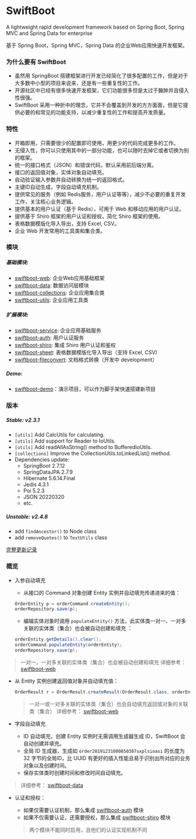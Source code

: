 # SwiftBoot

A lightweight rapid development framework based on Spring Boot, Spring MVC and Spring Data for enterprise

基于 Spring Boot，Spring MVC，Spring Data 的企业Web应用快速开发框架。

### 为什么要有 SwiftBoot

* 虽然用 SpringBoot 搭建框架进行开发已经简化了很多配置的工作，但是对于大多数中小型的项目来说来，还是有一些重复性的工作。
* 开源社区中已经有很多快速开发框架，它们功能很多但是太过于臃肿并且侵入性很强。
* SwiftBoot 采用一种折中的理念，它并不会覆盖到开发的方方面面，但是它提供必要的和常见的功能支持，以减少重复性的工作和提高开发质量。

### 特性

* 开箱即用，只需要很少的配置即可使用，用更少的代码完成更多的工作。
* 无侵入性，你可以只使用其中的一部分功能，也可以随时去掉它或者切换为别的框架。
* 统一的接口格式（JSON）和错误代码，默认采用前后端分离。
* 接口的返回值对象，实体对象自动填充。
* 自动验证输入参数并自动转换为统一的返回格式。
* 主键ID自动生成，字段自动填充机制。
* 提供常见的服务（例如 Redis服务，用户认证等等），减少不必要的重复开发工作，关注核心业务逻辑。
* 提供基本的用户认证（基于 Redis），可用于 Web 和移动应用的用户认证。
* 提供基于 Shiro 框架的用户认证和授权，简化 Shiro 框架的使用。
* 表格数据模版化导入导出，支持 Excel, CSV。
* 企业 Web 开发常用的工具类和集合类。

### 模块

##### 基础模块:

* [swiftboot-web](swiftboot-web): 企业Web应用基础框架
* [swiftboot-data](swiftboot-data): 数据访问层模块
* [swiftboot-collections](swiftboot-collections): 企业应用集合类
* [swiftboot-utils](swiftboot-utils): 企业应用工具类

##### 扩展模块:

* [swiftboot-service](swiftboot-service): 企业应用基础服务
* [swiftboot-auth](swiftboot-auth): 用户认证服务
* [swiftboot-shiro](swiftboot-shiro): 集成 Shiro 用户认证和鉴权
* [swiftboot-sheet](swiftboot-sheet): 表格数据模版化导入导出（支持 Excel, CSV)
* [swiftboot-fileconvert](swiftboot-fileconvert): 文档格式转换（开发中 development）

##### Demo:

* [swiftboot-demo](swiftboot-demo)：演示项目，可以作为脚手架快速搭建新项目


### 版本

##### Stable: v2.3.1

* `[utils]` Add CalcUtils for calculating.
* `[utils]` Add support for Reader to IoUtils.
* `[utils]` Add readAllAsString() method to BufferedIoUtils.
* `[collections]` Improve the CollectionUtils.toLinkedList() method.
* Dependencies update:
  * SpringBoot 2.7.12
  * SpringDataJPA 2.7.9
  * Hibernate 5.6.14.Final
  * Jedis 4.3.1
  * Poi 5.2.3
  * JSON 20220320
  * etc.

##### Unstable: v2.4.8

* add `findAncestor()` to Node class
* add `removeQuotes()` to `TextUtils` class


[完整更新记录](changelogs)

### 概览

* 入参自动填充
  * 从接口的 Command 对象创建 Entity 实例并自动填充传递进来的值：


  ```java
  OrderEntity p = orderCommand.createEntity();
  orderRepository.save(p);
  ```
  * 编辑实体对象时调用 `populateEntity()` 方法，此实体类一对一、一对多关联的实体类（集合）也会被自动创建和填充 ：


  ```java
  orderEntity.getDetails().clear();
  orderCommand.populateEntity(orderEntity);
  orderRepository.save(p);
  ```

> 一对一，一对多关联的实体类（集合）也会被自动创建和填充
> 详细参考： [swiftboot-web](swiftboot-web)

* 从 Entity 实例创建返回值对象并自动填充值：


  ```java
  OrderResult r = OrderResult.createResult(OrderResult.class, orderEntity);
  ```

  > 一对一或一对多关联的实体类（集合）也会自动填充返回值对象的关联类（集合）
  > 详细参考： [swiftboot-web](swiftboot-web)

* 字段自动填充 
  * ID 自动填充，创建 Entity 实例时无需调用生成器生成 ID，SwiftBoot 会自动创建并填充。 
  * 全局 ID 生成器，生成如 `order20191231000850307uxplsioasi` 的长度为 32 字节的全局ID，比 UUID 有更好的插入性能且易于识别出所对应的业务对象以及创建时间。
  * 保存实体类时创建时间和修改时间自动填充。

> 详细参考： [swiftboot-data](swiftboot-data)

* 认证和授权：
    * 如果仅需要认证机制，那么集成 [swiftboot-auth](swiftboot-auth) 模块
    * 如果不仅需要认证，还需要授权，那么集成 [swiftboot-shiro](swiftboot-shiro) 模块

  > 两个模块不能同时启用，且他们的认证实现机制不同